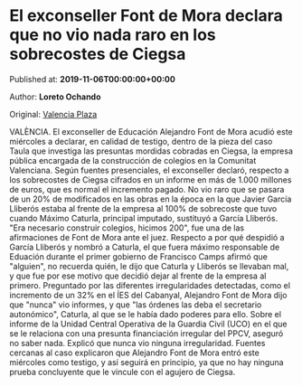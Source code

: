 
# El exconseller Font de Mora declara que no vio nada raro en los sobrecostes de Ciegsa

Published at: **2019-11-06T00:00:00+00:00**

Author: **Loreto Ochando**

Original: [Valencia Plaza](https://valenciaplaza.com/el-exconseller-font-de-mora-declara-que-no-vio-nada-raro-en-los-sobrecostes-de-ciegsa)

VALÈNCIA. El exconseller de Educación Alejandro Font de Mora acudió este miércoles a declarar, en calidad de testigo, dentro de la pieza del caso Taula que investiga las presuntas mordidas cobradas en Ciegsa, la empresa pública encargada de la construcción de colegios en la Comunitat Valenciana.
Según fuentes presenciales, el exconseller declaró, respecto a los sobrecostes de Ciegsa cifrados en un informe en más de 1.000 millones de euros, que es normal el incremento pagado. No vio raro que se pasara de un 20% de modificados en las obras en la época en la que Javier García Lliberós estaba al frente de la empresa al 100% de sobrecoste que tuvo cuando Máximo Caturla, principal imputado, sustituyó a García Lliberós.
"Era necesario construir colegios, hicimos 200", fue una de las afirmaciones de Font de Mora ante el juez. Respecto a por qué despidió a García Lliberós y nombró a Caturla, el que fuera máximo responsable de Eduación durante el primer gobierno de Francisco Camps afirmó que "alguien", no recuerda quién, le dijo que Caturla y Lliberós se llevaban mal, y que fue por ese motivo que decidió dejar al frente de la empresa al primero.
Preguntado por las diferentes irregularidades detectadas, como el incremento de un 32% en el ÍES del Cabanyal, Alejandro Font de Mora dijo que "nunca" vio informes, y que "las órdenes las deba el secretario autonómico", Caturla, al que se le había dado poderes para ello.
Sobre el informe de la Unidad Central Operativa de la Guardia Civil (UCO) en el que se le relaciona con una presunta financiación irregular del PPCV, aseguró no saber nada. Explicó que nunca vio ninguna irregularidad.
Fuentes cercanas al caso explicaron que Alejandro Font de Mora entró este miércoles como testigo, y así seguirá en principio, ya que no hay ninguna prueba concluyente que le vincule con el agujero de Ciegsa.
